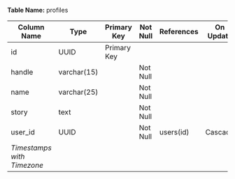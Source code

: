 **Table Name:** profiles

| Column Name | Type        | Primary Key | Not Null | References | On Update | On Delete | Unique | Constraint | Check                       |
| ----------- | ----------- | ----------- | -------- | ---------- | --------- | --------- | ------ | ---------- | --------------------------- |
| id          | UUID        | Primary Key |          |            |           |           |        |            |                             |
| handle      | varchar(15) |             | Not Null |            |           |           | Unique | handle_min | OCTET_LENGTH(handle) >= 4   |
| name        | varchar(25) |             | Not Null |            |           |           |        | name_min   | CHAR_LENGTH(name) >= 4      |
| story       | text        |             | Not Null |            |           |           |        | story_max  | OCTET_LENGTH(story) <= 4096 |
| user_id     | UUID        |             | Not Null | users(id)  | Cascade   | Cascade   | Unique |            |                             |
| *Timestamps with Timezone*                                                                                                                  |